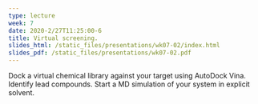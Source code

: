 ```yaml
---
type: lecture
week: 7
date: 2020-2/27T11:25:00-6
title: Virtual screening.
slides_html: /static_files/presentations/wk07-02/index.html
slides_pdf: /static_files/presentations/wk07-02.pdf
---
```

Dock a virtual chemical library against your target using AutoDock Vina. Identify lead compounds. Start a MD simulation of your system in explicit solvent.
